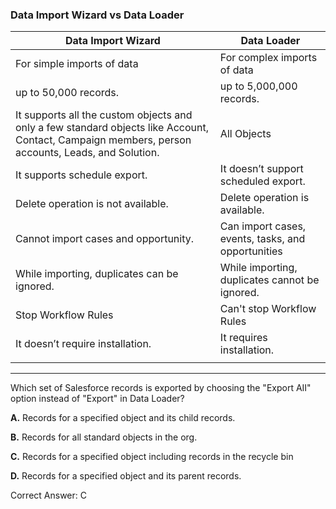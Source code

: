 ### Data Import Wizard vs Data Loader

| **Data Import Wizard**                                       | **Data Loader**                                    |
| ------------------------------------------------------------ | -------------------------------------------------- |
| For simple imports of data                                   | For complex imports of data                        |
| up to 50,000 records.                                        | up to 5,000,000 records.                           |
| It supports all the custom objects and only a few standard objects like Account, Contact, Campaign members, person accounts, Leads, and Solution. | All Objects                                        |
| It supports schedule export.                                 | It doesn’t support scheduled export.               |
| Delete operation is not available.                           | Delete operation is available.                     |
| Cannot import cases and opportunity.                         | Can import cases, events, tasks, and opportunities |
| While importing, duplicates can be ignored.                  | While importing, duplicates cannot be ignored.     |
| Stop Workflow Rules                                          | Can't stop Workflow Rules                          |
| It doesn’t require installation.                             | It requires installation.                          |
|                                                              |                                                    |

---

Which set of Salesforce records is exported by choosing the "Export AII" option instead of "Export" in Data Loader?

**A.** Records for a specified object and its child records.

**B.** Records for all standard objects in the org.

**C.** Records for a specified object including records in the recycle bin

**D.** Records for a specified object and its parent records.

Correct Answer: C

